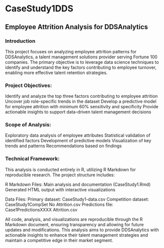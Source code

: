 # CaseStudy1DDS

## Employee Attrition Analysis for DDSAnalytics
### Introduction

This project focuses on analyzing employee attrition patterns for DDSAnalytics, a talent management solutions provider serving Fortune 100 companies. The primary objective is to leverage data science techniques to identify and understand the key factors contributing to employee turnover, enabling more effective talent retention strategies.

### Project Objectives:

Identify and analyze the top three factors contributing to employee attrition
Uncover job role-specific trends in the dataset
Develop a predictive model for employee attrition with minimum 60% sensitivity and specificity
Provide actionable insights to support data-driven talent management decisions

### Scope of Analysis:
Exploratory data analysis of employee attributes
Statistical validation of identified factors
Development of predictive models
Visualization of key trends and patterns
Recommendations based on findings

### Technical Framework:
This analysis is conducted entirely in R, utilizing R Markdown for reproducible research. The project structure includes:

R Markdown Files:
Main analysis and documentation (CaseStudy1.Rmd)
Generated HTML output with interactive visualizations

Data Files:
Primary dataset: CaseStudy1-data.csv
Competition dataset: CaseStudy1CompSet No Attrition.csv
Predictions file: Case1PredictionsXXXX Attrition.csv

All code, analysis, and visualizations are reproducible through the R Markdown document, ensuring transparency and allowing for future updates and modifications.
This analysis aims to provide DDSAnalytics with actionable insights to enhance their talent management strategies and maintain a competitive edge in their market segment.
